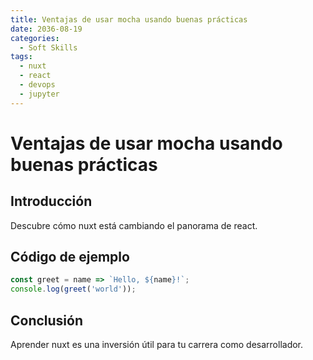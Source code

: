 ```yaml
---
title: Ventajas de usar mocha usando buenas prácticas
date: 2036-08-19
categories:
  - Soft Skills
tags:
  - nuxt
  - react
  - devops
  - jupyter
---
```


# Ventajas de usar mocha usando buenas prácticas

## Introducción

Descubre cómo nuxt está cambiando el panorama de react.

## Código de ejemplo

```javascript
const greet = name => `Hello, ${name}!`;
console.log(greet('world'));
```

## Conclusión

Aprender nuxt es una inversión útil para tu carrera como desarrollador.